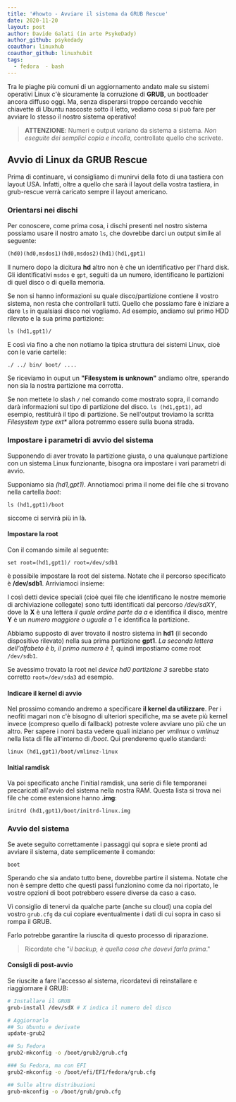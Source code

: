 ```yaml
---
title: '#howto - Avviare il sistema da GRUB Rescue'
date: 2020-11-20
layout: post
author: Davide Galati (in arte PsykeDady)
author_github: psykedady
coauthor: linuxhub
coauthor_github: linuxhubit
tags:
  - fedora  - bash
---
```

Tra le piaghe più comuni di un aggiornamento andato male su sistemi operativi Linux c'è sicuramente la corruzione di **GRUB**, un bootloader ancora diffuso oggi.
Ma, senza disperarsi troppo cercando vecchie chiavette di Ubuntu nascoste sotto il letto, vediamo cosa si può fare per avviare lo stesso il nostro sistema operativo! 

> **ATTENZIONE**:
> Numeri e output variano da sistema a sistema.
> *Non eseguite dei semplici copia e incolla*, controllate quello che scrivete.

## Avvio di Linux da GRUB Rescue
Prima di continuare, vi consigliamo di munirvi della foto di una tastiera con layout USA. Infatti, oltre a quello che sarà il layout della vostra tastiera, in grub-rescue verrà caricato sempre il layout americano.

### Orientarsi nei dischi

Per conoscere, come prima cosa, i dischi presenti nel nostro sistema possiamo usare il nostro amato `ls`, che dovrebbe darci un output simile al seguente:

```lisp
(hd0)(hd0,msdos1)(hd0,msdos2)(hd1)(hd1,gpt1)
```

Il numero dopo la dicitura **hd** altro non è che un identificativo per l'hard disk. Gli identificativi `msdos` e `gpt`, seguiti da un numero, identificano le partizioni di quel disco o di quella memoria.

Se non si hanno informazioni su quale disco/partizione contiene il vostro sistema, non resta che controllarli tutti. Quello che possiamo fare è iniziare a dare `ls` in qualsiasi disco noi vogliamo. Ad esempio, andiamo sul primo HDD rilevato e la sua prima partizione:

`ls (hd1,gpt1)/`

E così via fino a che non notiamo la tipica struttura dei sistemi Linux, cioè con le varie cartelle:

```bash 
./ ../ bin/ boot/ .... 
```

Se riceviamo in ouput un **"Filesystem is unknown"** andiamo oltre, sperando non sia la nostra partizione ma corrotta.

Se non mettete lo slash `/` nel comando come mostrato sopra, il comando darà informazioni sul tipo di partizione del disco. `ls (hd1,gpt1)`, ad esempio, restituirà il tipo di partizione. Se nell'output troviamo la scritta *Filesystem type ext&#42;* allora potremmo essere sulla buona strada.

### Impostare i parametri di avvio del sistema

Supponendo di aver trovato la partizione giusta, o una qualunque partizione con un sistema Linux funzionante, bisogna ora impostare i vari parametri di avvio.

Supponiamo sia *(hd1,gpt1)*. Annotiamoci prima il nome dei file che si trovano nella cartella *boot*:
```
ls (hd1,gpt1)/boot
```

siccome ci servirà più in là.

#### Impostare la root

Con il comando simile al seguente:
```
set root=(hd1,gpt1)/ root=/dev/sdb1
```
è possibile impostare la root del sistema. Notate che il percorso specificato è **/dev/sdb1**. Arriviamoci insieme: 

I così detti device speciali (cioè quei file che identificano le nostre memorie di archiviazione collegate) sono tutti identificati dal percorso */dev/sdXY*, dove la **X** è una lettera *il quale ordine parte da a* e identifica il disco, mentre **Y** è un *numero maggiore o uguale a 1* e identifica la partizione. 

Abbiamo supposto di aver trovato il nostro sistema in **hd1** (il secondo dispositivo rilevato) nella sua prima partizione **gpt1**. *La seconda lettera dell'alfabeto è b, il primo numero è 1*, quindi impostiamo come root `/dev/sdb1`.

Se avessimo trovato la root nel *device hd0 partizione 3* sarebbe stato corretto `root=/dev/sda3` ad esempio.

#### Indicare il kernel di avvio

Nel prossimo comando andremo a specificare **il kernel da utilizzare**. Per i neofiti magari non c'è bisogno di ulteriori specifiche, ma se avete più kernel invece (compreso quello di fallback) potreste volere avviare uno più che un altro. Per sapere i nomi basta vedere quali iniziano per *vmlinux* o *vmlinuz* nella lista di file all'interno di */boot*. Qui prenderemo quello standard:

```
linux (hd1,gpt1)/boot/vmlinuz-linux
```

#### Initial ramdisk

Va poi specificato anche l'initial ramdisk, una serie di file temporanei precaricati all'avvio del sistema nella nostra RAM. Questa lista si trova nei file che come estensione hanno **.img**:

```
initrd (hd1,gpt1)/boot/initrd-linux.img
```

### Avvio del sistema

Se avete seguito correttamente i passaggi qui sopra e siete pronti ad avviare il sistema, date semplicemente il comando:
```
boot
```
Sperando che sia andato tutto bene, dovrebbe partire il sistema. Notate che non è sempre detto che questi passi funzionino come da noi riportato, le vostre opzioni di boot potrebbero essere diverse da caso a caso.

Vi consiglio di tenervi da qualche parte (anche su cloud) una copia del vostro `grub.cfg` da cui copiare eventualmente i dati di cui sopra in caso si rompa il GRUB. 

Farlo potrebbe garantire la riuscita di questo processo di riparazione. 

> Ricordate che "*il backup, è quella cosa che dovevi farla prima*."

#### Consigli di post-avvio

Se riuscite a fare l'accesso al sistema, ricordatevi di reinstallare e riaggiornare il GRUB:

```bash
# Installare il GRUB
grub-install /dev/sdX # X indica il numero del disco

# Aggiornarlo
## Su Ubuntu e derivate
update-grub2 

## Su Fedora
grub2-mkconfig -o /boot/grub2/grub.cfg

### Su Fedora, ma con EFI
grub2-mkconfig -o /boot/efi/EFI/fedora/grub.cfg

## Sulle altre distribuzioni
grub-mkconfig -o /boot/grub/grub.cfg
```

